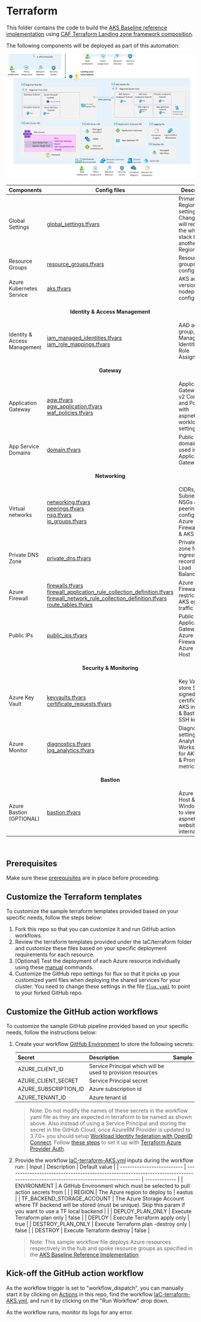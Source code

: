 # Terraform

This folder contains the code to build the [AKS Baseline reference implementation](https://learn.microsoft.com/azure/architecture/reference-architectures/containers/aks/secure-baseline-aks) using [CAF Terraform Landing zone framework composition](https://github.com/aztfmod/terraform-azurerm-caf).

The following components will be deployed as part of this automation:

![aks_enterprise_scale_lz](../../media/aks_enterprise_scale_lz2.png)

| Components                   | Config files                                                                                                                                                                                                                                                                                                                                                                                                                               | Description                                                                           |
| ---------------------------- | ------------------------------------------------------------------------------------------------------------------------------------------------------------------------------------------------------------------------------------------------------------------------------------------------------------------------------------------------------------------------------------------------------------------------------------------ | ------------------------------------------------------------------------------------- |
| Global Settings              | [global_settings.tfvars](./configuration/global_settings.tfvars)                                                                                                                                                                                                                                                                                                                                                                           | Primary Region setting. Changing this will redeploy the whole stack to another Region |
| Resource Groups              | [resource_groups.tfvars](./configuration/resource_groups.tfvars)                                                                                                                                                                                                                                                                                                                                                                           | Resource groups configs                                                               |
| Azure Kubernetes Service     | [aks.tfvars](./configuration/aks.tfvars)                                                                                                                                                                                                                                                                                                                                                                                                   | AKS addons, version, nodepool configs                                                 |
|                              | <p align="center">**Identity & Access Management**</p>                                                                                                                                                                                                                                                                                                                                                                                     |                                                                                       |
| Identity & Access Management | [iam_managed_identities.tfvars](./configuration/iam/iam_managed_identities.tfvars) <br /> [iam_role_mappings.tfvars](./configuration/iam/iam_role_mappings.tfvars)                                                                                                                                                                                                                                                                         | AAD admin group, User Managed Identities & Role Assignments                           |
|                              | <p align="center">**Gateway**</p>                                                                                                                                                                                                                                                                                                                                                                                                          |                                                                                       |
| Application Gateway          | [agw.tfvars](./configuration/agw/agw.tfvars) <br /> [agw_application.tfvars](./configuration/agw/agw_application.tfvars) <br /> [waf_policies.tfvars](./configuration/agw/waf_policies.tfvars) <br />                                                                                                                                                                                                                                      | Application Gateway WAF v2 Configs and Policies with aspnetapp workload settings      |
| App Service Domains          | [domain.tfvars](./configuration/agw/domain.tfvars)                                                                                                                                                                                                                                                                                                                                                                                         | Public domain to be used in Application Gateway                                       |
|                              | <p align="center">**Networking**</p>                                                                                                                                                                                                                                                                                                                                                                                                       |                                                                                       |
| Virtual networks             | [networking.tfvars](./configuration/networking/networking.tfvars) <br /> [peerings.tfvars](./configuration/networking/peerings.tfvars) <br /> [nsg.tfvars](./configuration/networking/nsg.tfvars) <br /> [ip_groups.tfvars](./configuration/networking/ip_groups.tfvars)                                                                                                                                                                   | CIDRs, Subnets, NSGs & peerings config for Azure Firewall Hub & AKS Spoke             |
| Private DNS Zone             | [private_dns.tfvars](./configuration/networking/private_dns.tfvars)                                                                                                                                                                                                                                                                                                                                                                        | Private DNS zone for AKS ingress; A record to Load Balancer IP                        |
| Azure Firewall               | [firewalls.tfvars](./configuration/networking/firewalls.tfvars) <br /> [firewall_application_rule_collection_definition.tfvars](./configuration/networking/firewall_application_rule_collection_definition.tfvars) <br /> [firewall_network_rule_collection_definition.tfvars](./configuration/networking/firewall_network_rule_collection_definition.tfvars) <br /> [route_tables.tfvars](./configuration/networking/route_tables.tfvars) | Azure Firewall for restricting AKS egress traffic                                     |
| Public IPs                   | [public_ips.tfvars](./configuration/networking/public_ips.tfvars)                                                                                                                                                                                                                                                                                                                                                                          | Public IPs for Application Gateway, Azure Firewall & Azure Bastion Host               |
|                              | <p align="center">**Security & Monitoring**</p>                                                                                                                                                                                                                                                                                                                                                                                            |                                                                                       |
| Azure Key Vault              | [keyvaults.tfvars](./configuration/keyvault/keyvaults.tfvars) <br /> [certificate_requests.tfvars](./configuration/keyvault/certificate_requests.tfvars)                                                                                                                                                                                                                                                                                   | Key Vault to store Self signed certificate for AKS ingress & Bastion SSH key          |
| Azure Monitor                | [diagnostics.tfvars](./configuration/monitor/diagnostics.tfvars)  <br /> [log_analytics.tfvars](./configuration/monitor/log_analytics.tfvars)                                                                                                                                                                                                                                                                                              | Diagnostics settings, Log Analytics Workspace for AKS logs & Prometheus metrics       |
|                              | <p align="center">**Bastion**</p>                                                                                                                                                                                                                                                                                                                                                                                                          |                                                                                       |
| Azure Bastion (OPTIONAL)     | [bastion.tfvars](./configuration/bastion/bastion.ignore)                                                                                                                                                                                                                                                                                                                                                                                   | Azure Bastion Host & Windows VM to view aspnetsample website internally.              |

<br />

## Prerequisites

Make sure these [prerequisites](../IaC-prerequisites.md) are in place before proceeding.

## Customize the Terraform templates

To customize the sample terraform templates provided based on your specific needs, follow the steps below:

1. Fork this repo so that you can customize it and run GitHub action workflows.
2. Review the terraform templates provided under the IaC/terraform folder and customize these files based on your specific deployment requirements for each resource.
3. [Optional] Test the deployment of each Azure resource individually using these [manual](./terraform-manual-steps.md) commands.
4. Customize the GitHub repo settings for flux so that it picks up your customized yaml files when deploying the shared services for your cluster. You need to change these settings in the file [`flux.yaml`](../../IaC/terraform/configuration/workloads/flux.tfvars) to point to your forked GitHub repo.


## Customize the GitHub action workflows
To customize the sample GitHub pipeline provided based on your specific needs, follow the instructions below:

1. Create your workflow [GitHub Environment](https://docs.github.com/en/actions/deployment/targeting-different-environments/using-environments-for-deployment) to store the following secrets:

    | Secret                | Description                                                 | Sample |
    | --------------------- | ----------------------------------------------------------- | ------ |
    | AZURE_CLIENT_ID       | Service Principal which will be used to provision resources |        |
    | AZURE_CLIENT_SECRET   | Service Principal secret                                    |        |
    | AZURE_SUBSCRIPTION_ID | Azure subscription id                                       |        |
    | AZURE_TENANT_ID       | Azure tenant id                                             |        |

    > Note: Do not modify the names of these secrets in the workflow yaml file as they are expected in terraform to be named as shown above.
    Also instead of using a Service Principal and storing the secret in the GitHub Cloud, once AzureRM Provider is updated to 3.7.0+ you should setup [Workload Identity federation with OpenID Connect](https://learn.microsoft.com/azure/developer/github/connect-from-azure?tabs=azure-portal%2Cwindows#use-the-azure-login-action-with-openid-connect). Follow [these steps](../oidc-federated-credentials.md) to set it up with [Terraform Azure Provider Auth](https://registry.terraform.io/providers/hashicorp/azurerm/latest/docs/guides/service_principal_oidc).

2. Provide the workflow [IaC-terraform-AKS.yml](../../.github/workflows/IaC-terraform-AKS.yml) inputs during the workflow run:
   | Input                      | Description                                                                                                                       | Default value |
   | -------------------------- | --------------------------------------------------------------------------------------------------------------------------------- | ------------- |
   | ENVIRONMENT                | A GitHub Environment which must be selected to pull action secrets from                                                           |               |
   | REGION                     | The Azure region to deploy to                                                                                                     | eastus        |
   | TF_BACKEND_STORAGE_ACCOUNT | The Azure Storage Account where TF backend will be stored (must be unique). Skip this param if you want to use a TF local backend |               |
   | DEPLOY_PLAN_ONLY           | Execute Terraform plan only                                                                                                       | false         |
   | DEPLOY                     | Execute Terraform apply only                                                                                                      | true          |
   | DESTROY_PLAN_ONLY          | Execute Terraform plan -destroy only                                                                                              | false         |
   | DESTROY                    | Execute Terraform destroy                                                                                                         | false         |
    > Note: This sample workflow file deploys Azure resources respectively in the hub and spoke resource groups as specified in the [AKS Baseline Reference Implementation](https://github.com/mspnp/aks-baseline).


## Kick-off the GitHub action workflow
As the workflow trigger is set to "workflow_dispatch", you can manually start it by clicking on [Actions](https://github.com/Azure/aks-baseline-automation/actions) in this repo, find the workflow [IaC-terraform-AKS.yml](../../.github/workflows/IaC-terraform-AKS.yml), and run it by clicking on the "Run Workflow" drop down.

As the workflow runs, monitor its logs for any error.

